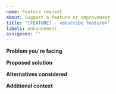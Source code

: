 ```yaml
---
name: Feature request
about: Suggest a feature or improvement
title: "[FEATURE] - <describe feature>"
labels: enhancement
assignees: ''
---
```


**Problem you're facing**

**Proposed solution**

**Alternatives considered**

**Additional context**
